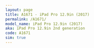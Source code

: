 ```yaml
---
layout: page
title: A1671 - iPad Pro 12.9in (2017)
permalink: /A1671/
model_name: iPad Pro 12.9in (2017)
aka: iPad Pro 12.9in 2nd generation
code: A1671
sim: true
---
```

